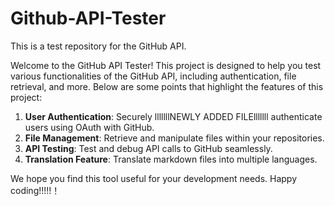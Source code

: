 # Github-API-Tester

This is a test repository for the GitHub API.

Welcome to the GitHub API Tester! This project is designed to help you test various functionalities of the GitHub API, including authentication, file retrieval, and more. Below are some points that highlight the features of this project:

1. **User Authentication**: Securely lllllllNEWLY ADDED FILElllllll authenticate users using OAuth with GitHub.
2. **File Management**: Retrieve and manipulate files within your repositories.
3. **API Testing**: Test and debug API calls to GitHub seamlessly.
4. **Translation Feature**: Translate markdown files into multiple languages.

We hope you find this tool useful for your development needs. Happy coding!!!!!！